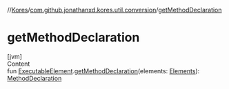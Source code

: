 //[Kores](../index.md)/[com.github.jonathanxd.kores.util.conversion](index.md)/[getMethodDeclaration](get-method-declaration.md)



# getMethodDeclaration  
[jvm]  
Content  
fun [ExecutableElement](https://docs.oracle.com/javase/8/docs/api/javax/lang/model/element/ExecutableElement.html).[getMethodDeclaration](get-method-declaration.md)(elements: [Elements](https://docs.oracle.com/javase/8/docs/api/javax/lang/model/util/Elements.html)): [MethodDeclaration](../com.github.jonathanxd.kores.base/-method-declaration/index.md)  



